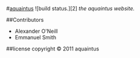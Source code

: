 #[aquaintus][1] ![build status.][2]
*the aquaintus website.*

##Contributors 
* Alexander O'Neill
* Emmanuel Smith

##license
copyright &copy; 2011 aquaintus

[1]: aquaintus.com    "aquaintus"

